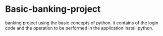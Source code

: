 # Basic-banking-project
banking project using the basic concepts of python. it contains of the login code and the operation to be performed in the application
install python.
